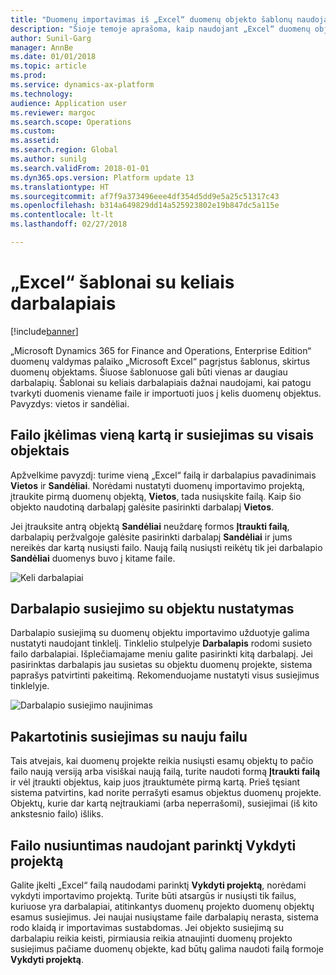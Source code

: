 ```yaml
---
title: "Duomenų importavimas iš „Excel“ duomenų objekto šablonų naudojant kelis darbalapius"
description: "Šioje temoje aprašoma, kaip naudojant „Excel“ duomenų objekto šablonus importuoti duomenis į „Microsoft Dynamics 365 for Finance and Operations, Enterprise Edition“."
author: Sunil-Garg
manager: AnnBe
ms.date: 01/01/2018
ms.topic: article
ms.prod: 
ms.service: dynamics-ax-platform
ms.technology: 
audience: Application user
ms.reviewer: margoc
ms.search.scope: Operations
ms.custom: 
ms.assetid: 
ms.search.region: Global
ms.author: sunilg
ms.search.validFrom: 2018-01-01
ms.dyn365.ops.version: Platform update 13
ms.translationtype: HT
ms.sourcegitcommit: af7f9a373496eee4df354d5dd9e5a25c51317c43
ms.openlocfilehash: b314a649829dd14a525923802e19b847dc5a115e
ms.contentlocale: lt-lt
ms.lasthandoff: 02/27/2018

---
```


# <a name="excel-templates-with-multiple-worksheets"></a>„Excel“ šablonai su keliais darbalapiais

[!include[banner](../includes/banner.md)]

„Microsoft Dynamics 365 for Finance and Operations, Enterprise Edition“ duomenų valdymas palaiko „Microsoft Excel“ pagrįstus šablonus, skirtus duomenų objektams. Šiuose šablonuose gali būti vienas ar daugiau darbalapių. Šablonai su keliais darbalapiais dažnai naudojami, kai patogu tvarkyti duomenis viename faile ir importuoti juos į kelis duomenų objektus. Pavyzdys: vietos ir sandėliai.

## <a name="upload-a-file-once-and-map-it-to-all-entities"></a>Failo įkėlimas vieną kartą ir susiejimas su visais objektais
Apžvelkime pavyzdį: turime vieną „Excel“ failą ir darbalapius pavadinimais **Vietos** ir **Sandėliai**. Norėdami nustatyti duomenų importavimo projektą, įtraukite pirmą duomenų objektą, **Vietos**, tada nusiųskite failą. Kaip šio objekto naudotiną darbalapį galėsite pasirinkti darbalapį **Vietos**.

Jei įtrauksite antrą objektą **Sandėliai** neuždarę formos **Įtraukti failą**, darbalapių peržvalgoje galėsite pasirinkti darbalapį **Sandėliai** ir jums nereikės dar kartą nusiųsti failo. Naują failą nusiųsti reikėtų tik jei darbalapio **Sandėliai** duomenys buvo į kitame faile.

![Keli darbalapiai](./media/AddFileMultipleWorkSheets.png) 

## <a name="fix-worksheet-to-entity-mapping"></a>Darbalapio susiejimo su objektu nustatymas

Darbalapio susiejimą su duomenų objektu importavimo užduotyje galima nustatyti naudojant tinklelį. Tinklelio stulpelyje **Darbalapis** rodomi susieto failo darbalapiai. Išplečiamajame meniu galite pasirinkti kitą darbalapį. Jei pasirinktas darbalapis jau susietas su objektu duomenų projekte, sistema paprašys patvirtinti pakeitimą. Rekomenduojame nustatyti visus susiejimus tinklelyje.

![Darbalapio susiejimo naujinimas](./media/UpdateMappings.png)

## <a name="re-map-to-a-new-file"></a>Pakartotinis susiejimas su nauju failu

Tais atvejais, kai duomenų projekte reikia nusiųsti esamų objektų to pačio failo naują versiją arba visiškai naują failą, turite naudoti formą **Įtraukti failą** ir vėl įtraukti objektus, kaip juos įtrauktumėte pirmą kartą. Prieš tęsiant sistema patvirtins, kad norite perrašyti esamus objektus duomenų projekte. Objektų, kurie dar kartą neįtraukiami (arba neperrašomi), susiejimai (iš kito ankstesnio failo) išliks.

## <a name="upload-a-file-using-run-project"></a>Failo nusiuntimas naudojant parinktį Vykdyti projektą

Galite įkelti „Excel“ failą naudodami parinktį **Vykdyti projektą**, norėdami vykdyti importavimo projektą. Turite būti atsargūs ir nusiųsti tik failus, kuriuose yra darbalapiai, atitinkantys duomenų projekto duomenų objektų esamus susiejimus. Jei naujai nusiųstame faile darbalapių nerasta, sistema rodo klaidą ir importavimas sustabdomas. Jei objekto susiejimą su darbalapiu reikia keisti, pirmiausia reikia atnaujinti duomenų projekto susiejimus pačiame duomenų objekte, kad būtų galima naudoti failą formoje **Vykdyti projektą**.


